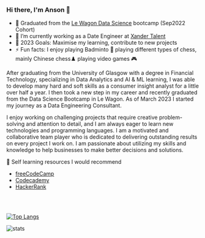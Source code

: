### Hi there, I'm Anson 👋

- 🌱  Graduated from the [Le Wagon Data Science](https://www.lewagon.com/data-science-course) bootcamp (Sep2022 Cohort)
- 🔭  I’m currently working as a Date Engineer at [Xander Talent](https://www.xandertalent.com/)
- 🥅  2023 Goals: Maximise my learning, contribute to new projects
- ⚡  Fun facts: I enjoy playing Badminto 🏸 playing different types of chess, mainly Chinese chess♟️ playing video games 🎮


After graduating from the University of Glasgow with a degree in Financial Technology, specializing in Data Analytics and AI & ML learning, I was able to develop many hard and soft skills as a consumer insight analyst for a little over half a year. I then took a new step in my career and recently graduated from the Data Science Bootcamp in Le Wagon. As of March 2023 I started my journey as a Data Engineering Consultant. 


I enjoy working on challenging projects that require creative problem-solving and attention to detail, and I am always eager to learn new technologies and programming languages. I am a motivated and collaborative team player who is dedicated to delivering outstanding results on every project I work on. I am passionate about utilizing my skills and knowledge to help businesses to make better decisions and solutions.


💬 Self learning resources I would recommend 
- [freeCodeCamp](https://www.freecodecamp.org/learn/)
- [Codecademy](https://www.codecademy.com)
- [HackerRank](https://www.hackerrank.com/dashboard)


##
<br/>

[![Top Langs](https://github-readme-stats.vercel.app/api/top-langs/?username=Court534&layout=compact)](https://github.com/anuraghazra/github-readme-stats)


![stats](https://github-readme-stats.vercel.app/api?username=Court534&show_icons=true&&count_private=true&include_all_commits=true)
